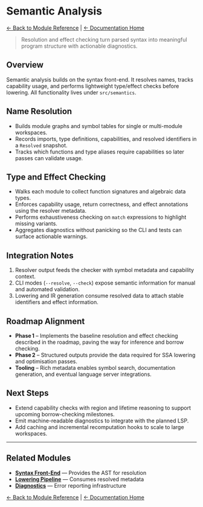 # Semantic Analysis

[← Back to Module Reference](../module_reference.html) | [← Documentation Home](../index.html)

> Resolution and effect checking turn parsed syntax into meaningful program
> structure with actionable diagnostics.

## Overview

Semantic analysis builds on the syntax front-end. It resolves names, tracks
capability usage, and performs lightweight type/effect checks before lowering.
All functionality lives under `src/semantics`.

## Name Resolution

- Builds module graphs and symbol tables for single or multi-module workspaces.
- Records imports, type definitions, capabilities, and resolved identifiers in a
  `Resolved` snapshot.
- Tracks which functions and type aliases require capabilities so later passes
  can validate usage.

## Type and Effect Checking

- Walks each module to collect function signatures and algebraic data types.
- Enforces capability usage, return correctness, and effect annotations using the
  resolver metadata.
- Performs exhaustiveness checking on `match` expressions to highlight missing
  variants.
- Aggregates diagnostics without panicking so the CLI and tests can surface
  actionable warnings.

## Integration Notes

1. Resolver output feeds the checker with symbol metadata and capability context.
2. CLI modes (`--resolve`, `--check`) expose semantic information for manual and
   automated validation.
3. Lowering and IR generation consume resolved data to attach stable identifiers
   and effect information.

## Roadmap Alignment

- **Phase 1** – Implements the baseline resolution and effect checking described
  in the roadmap, paving the way for inference and borrow checking.
- **Phase 2** – Structured outputs provide the data required for SSA lowering and
  optimisation passes.
- **Tooling** – Rich metadata enables symbol search, documentation generation,
  and eventual language server integrations.

## Next Steps

- Extend capability checks with region and lifetime reasoning to support upcoming
  borrow-checking milestones.
- Emit machine-readable diagnostics to integrate with the planned LSP.
- Add caching and incremental recomputation hooks to scale to large workspaces.

---

## Related Modules

- **[Syntax Front-End](syntax.html)** — Provides the AST for resolution
- **[Lowering Pipeline](lowering.html)** — Consumes resolved metadata
- **[Diagnostics](diagnostics.html)** — Error reporting infrastructure

[← Back to Module Reference](../module_reference.html) | [← Documentation Home](../index.html)
